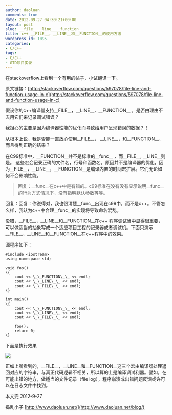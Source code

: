 ```yaml
---
author: daoluan
comments: true
date: 2012-09-27 04:30:21+00:00
layout: post
slug: __file____line____function__
title: c++ __FILE__，__LINE__和__FUNCTION__的使用方法
wordpress_id: 1095
categories:
- C/C++
tags:
- C/C++
- GTD项目实录
---
```


在stackoverflow上看到一个有用的帖子，小试翻译一下。

原文链接：[http://stackoverflow.com/questions/597078/file-line-and-function-usage-in-c](http://stackoverflow.com/questions/597078/file-line-and-function-usage-in-c)

假设你的c++编译器支持\_\_FILE\_\_，\_\_LINE\_\_，\_\_FUNCTION\_\_ ，是否由理由不去用它们来记录调试错误？

我担心的主要是因为编译器性能的优化而导致给用户呈现错误的数据？！

从根本上说，我是否能一直放心使用\_\_FILE\_\_， \_\_LINE\_\_，和\_\_FUNCTION\_\_，而且得到正确的结果？

在C99标准中，\_\_FUNCTION\_\_并不是标准的\_\_func\_\_ ，而\_\_FILE\_\_, \_\_LINE\_\_则是。
这些宏会记录正确的文件名，行号和函数名。原因并不是编译器的优化，因为\_\_FILE\_\_，\_\_LINE\_\_，\_\_FUNCTION\_\_是编译内置的时间宏扩展。它们无论如何不会影响性能。

<!-- more -->


> 回复：\_\_func\_\_在c++中是有错的。c99标准在没有没有显示说明\_\_func\_\_的行为方式情况下，没有指明默认参数等等。

回复：回复：你说得对，我也很清楚\_\_func\_\_出现在c99中，而不是c++。不管怎么样，我认为c++中合理\_\_func\_\_的实现将导致命名混乱。


没错，\_\_FILE\_\_，\_\_LINE\_\_和\_\_FUNCTION\_\_在c++ 程序调试当中显得很重要，可以做适当的抽象写成一个适应项目工程的记录器或者调试机。下面只演示\_\_FILE\_\_，\_\_LINE\_\_和\_\_FUNCTION\_\_在c++程序中的效果。

源程序如下：

    
    #include <iostream>
    using namespace std;
    
    void foo()
    \{
    	cout << \_\_FUNCTION\_\_ << endl;
    	cout << \_\_LINE\_\_ << endl;
    	cout << \_\_FILE\_\_ << endl;
    \}
    
    int main()
    \{
    	cout << \_\_FUNCTION\_\_ << endl;
    	cout << \_\_LINE\_\_ << endl;
    	cout << \_\_FILE\_\_ << endl;
    
    	foo();
    	return 0;
    \}


下面是执行效果

[![](http://daoluan.net/blog/wp-content/uploads/2012/09/c++\_\_\_FILE\_\_\_\_\_LINE\_\_and\_\_FUNCTION\_\_.jpg)](http://daoluan.net/blog/archives/1095/c\_\_\_file\_\_\_\_\_line\_\_and\_\_function\_\_)

正如上所看到的，\_\_FILE\_\_，\_\_LINE\_\_和\_\_FUNCTION\_\_这三个宏由编译器处理返回对应的字符串，与真正代码逻辑不相关，所以算的上是编译调试利器。譬如，在可能出错的地方，做适当的文件记录（file log），程序崩溃或出错问题反馈或许可以在日志文件中找到。

本文完 2012-9-27

捣乱小子 [http://www.daoluan.net/](http://www.daoluan.net/blog/)
